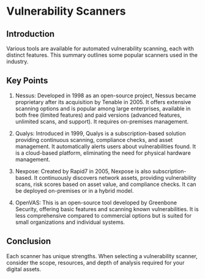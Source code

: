# Vulnerability Scanners 

## Introduction 
Various tools are available for automated vulnerability scanning, each with distinct features. This summary outlines some popular scanners used in the industry. 

## Key Points 
1. Nessus: Developed in 1998 as an open-source project, Nessus became proprietary after its acquisition by Tenable in 2005. It offers extensive scanning options and is popular among large enterprises, available in both free (limited features) and paid versions (advanced features, unlimited scans, and support). It requires on-premises management. 

2. Qualys: Introduced in 1999, Qualys is a subscription-based solution providing continuous scanning, compliance checks, and asset management. It automatically alerts users about vulnerabilities found. It is a cloud-based platform, eliminating the need for physical hardware management. 

3. Nexpose: Created by Rapid7 in 2005, Nexpose is also subscription-based. It continuously discovers network assets, providing vulnerability scans, risk scores based on asset value, and compliance checks. It can be deployed on-premises or in a hybrid model. 

4. OpenVAS: This is an open-source tool developed by Greenbone Security, offering basic features and scanning known vulnerabilities. It is less comprehensive compared to commercial options but is suited for small organizations and individual systems. 

## Conclusion 
Each scanner has unique strengths. When selecting a vulnerability scanner, consider the scope, resources, and depth of analysis required for your digital assets.